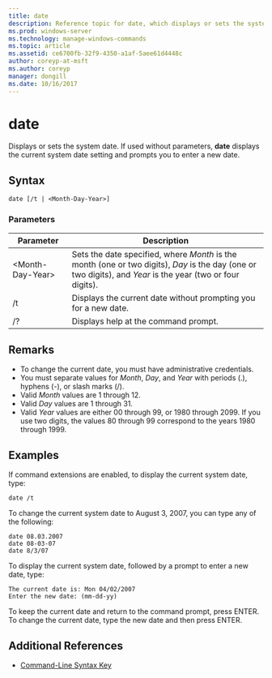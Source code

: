 ```yaml
---
title: date
description: Reference topic for date, which displays or sets the system date. If used without parameters,
ms.prod: windows-server
ms.technology: manage-windows-commands
ms.topic: article
ms.assetid: ce6700fb-32f9-4350-a1af-5aee61d4448c
author: coreyp-at-msft
ms.author: coreyp
manager: dongill
ms.date: 10/16/2017
---
```


# date

Displays or sets the system date. If used without parameters, **date** displays the current system date setting and prompts you to enter a new date.



## Syntax

```
date [/t | <Month-Day-Year>]
```

### Parameters

|Parameter|Description|
|---------|-----------|
|\<Month-Day-Year>|Sets the date specified, where *Month* is the month (one or two digits), *Day* is the day (one or two digits), and *Year* is the year (two or four digits).|
|/t|Displays the current date without prompting you for a new date.|
|/?|Displays help at the command prompt.|

## Remarks

-   To change the current date, you must have administrative credentials.
-   You must separate values for *Month*, *Day*, and *Year* with periods (.), hyphens (-), or slash marks (/).
-   Valid *Month* values are 1 through 12.
-   Valid *Day* values are 1 through 31.
-   Valid *Year* values are either 00 through 99, or 1980 through 2099. If you use two digits, the values 80 through 99 correspond to the years 1980 through 1999.

## Examples

If command extensions are enabled, to display the current system date, type:
```
date /t
```
To change the current system date to August 3, 2007, you can type any of the following:
```
date 08.03.2007
date 08-03-07
date 8/3/07
```
To display the current system date, followed by a prompt to enter a new date, type:
```
The current date is: Mon 04/02/2007
Enter the new date: (mm-dd-yy)
```
To keep the current date and return to the command prompt, press ENTER. To change the current date, type the new date and then press ENTER.

## Additional References

- [Command-Line Syntax Key](command-line-syntax-key.md)